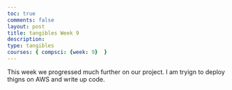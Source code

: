 ```yaml
---
toc: true
comments: false
layout: post
title: tangibles Week 9
description: 
type: tangibles
courses: { compsci: {week: 9}  }
---
```


This week we progressed much further on our project. I am tryign to deploy thigns on AWS and write up code. 